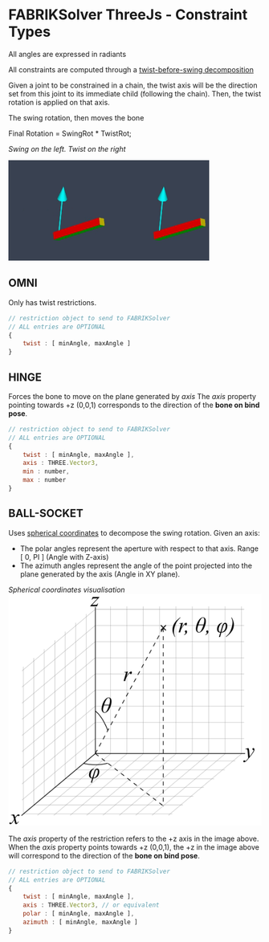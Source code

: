 # FABRIKSolver ThreeJs - Constraint Types

All angles are expressed in radiants

All constraints are computed through a [twist-before-swing decomposition](https://allenchou.net/2018/05/game-math-swing-twist-interpolation-sterp/#:~:text=decomposition%20comes%20in.-,Swing%2DTwist%20Decomposition,-Swing%2DTwist%20decomposition)

Given a joint to be constrained in a chain, the twist axis will be the direction set from this joint to its immediate child (following the chain). Then, the twist rotation is applied on that axis.

The swing rotation, then moves the bone

Final Rotation = SwingRot * TwistRot;

*Swing on the left. Twist on the right*

![swing-twist.gif](./imgs/swing-twist.gif)



## OMNI
Only has twist restrictions.

```javascript
// restriction object to send to FABRIKSolver
// ALL entries are OPTIONAL
{
    twist : [ minAngle, maxAngle ]  
}
```

## HINGE

Forces the bone to move on the plane generated by *axis*
The *axis* property pointing towards +z (0,0,1) corresponds to the direction of the **bone on bind pose**.

```javascript
// restriction object to send to FABRIKSolver
// ALL entries are OPTIONAL
{
    twist : [ minAngle, maxAngle ], 
    axis : THREE.Vector3,
    min : number,
    max : number
}
```


## BALL-SOCKET

Uses [spherical coordinates](https://en.wikipedia.org/wiki/Spherical_coordinate_system) to decompose the swing rotation.
Given an axis:
- The polar angles represent the aperture with respect to that axis. Range [ 0, PI ] (Angle with Z-axis)
- The azimuth angles represent the angle of the point projected into the plane generated by the axis (Angle in XY plane).

*Spherical coordinates visualisation*
![spherical-coordinates.png](./imgs/3D_Spherical.png)


The *axis* property of the restriction refers to the +z axis in the image above. 
When the *axis* property points towards +z (0,0,1), the +z in the image above will correspond to the direction of the **bone on bind pose**.

```javascript
// restriction object to send to FABRIKSolver
// ALL entries are OPTIONAL
{
    twist : [ minAngle, maxAngle ], 
    axis : THREE.Vector3, // or equivalent
    polar : [ minAngle, maxAngle ],
    azimuth : [ minAngle, maxAngle ]
}
```
